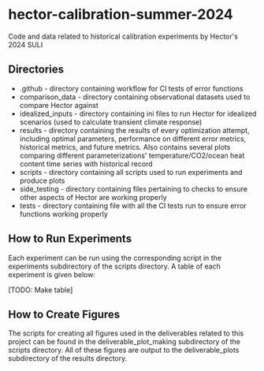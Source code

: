 # hector-calibration-summer-2024

Code and data related to historical calibration experiments by Hector's 2024 SULI

## Directories

-   .github - directory containing workflow for CI tests of error functions
-   comparison_data - directory containing observational datasets used to compare Hector against
-   idealized_inputs - directory containing ini files to run Hector for idealized scenarios (used to calculate transient climate response)
-   results - directory containing the results of every optimization attempt, including optimal parameters, performance on different error metrics, historical metrics, and future metrics. Also contains several plots comparing different parameterizations' temperature/CO2/ocean heat content time series with historical record
-   scripts - directory containing all scripts used to run experiments and produce plots
-   side_testing - directory containing files pertaining to checks to ensure other aspects of Hector are working properly
-   tests - directory containing file with all the CI tests run to ensure error functions working properly

## How to Run Experiments

Each experiment can be run using the corresponding script in the experiments subdirectory of the scripts directory. A table of each experiment is given below:

[TODO: Make table]

## How to Create Figures

The scripts for creating all figures used in the deliverables related to this project can be found in the deliverable_plot_making subdirectory of the scripts directory. All of these figures are output to the deliverable_plots subdirectory of the results directory.
